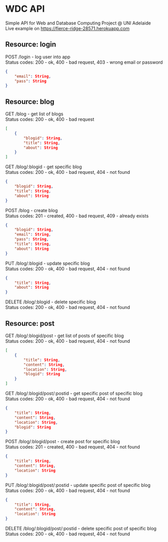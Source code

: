 # WDC API
Simple API for Web and Database Computing Project @ UNI Adelaide  
Live example on https://fierce-ridge-28571.herokuapp.com

## Resource: login

POST /login - log user into app  
Status codes: 200 - ok, 400 - bad request, 403 - wrong email or password

```json
{
	"email": String,
	"pass": String
}
```

## Resource: blog

GET /blog - get list of blogs  
Status codes: 200 - ok, 400 - bad request

```json
[
	{
		"blogid": String,
		"title": String,
		"about": String
	}
]
```

GET /blog/:blogid - get specific blog  
Status codes: 200 - ok, 400 - bad request, 404 - not found

```json
{
	"blogid": String,
	"title": String,
	"about": String
}
```

POST /blog - create blog  
Status codes: 201 - created, 400 - bad request, 409 - already exists

```json
{
	"blogid": String,
	"email": String,
	"pass": String,
	"title": String,
	"about": String
}
```

PUT /blog/:blogid - update specific blog  
Status codes: 200 - ok, 400 - bad request, 404 - not found

```json
{
	"title": String,
	"about": String
}
```

DELETE /blog/:blogid - delete specific blog  
Status codes: 200 - ok, 400 - bad request, 404 - not found

## Resource: post

GET /blog/:blogid/post - get list of posts of specific blog  
Status codes: 200 - ok, 400 - bad request, 404 - not found

```json
[
	{
		"title": String,
		"content": String,
		"location": String,
		"blogid": String
	}
]
```

GET /blog/:blogid/post/:postid - get specific post of specific blog  
Status codes: 200 - ok, 400 - bad request, 404 - not found

```json
{
	"title": String,
	"content": String,
	"location": String,
	"blogid": String
}
```

POST /blog/:blogid/post - create post for specific blog  
Status codes: 201 - created, 400 - bad request, 404 - not found

```json
{
	"title": String,
	"content": String,
	"location": String
}
```

PUT /blog/:blogid/post/:postid - update specific post of specific blog  
Status codes: 200 - ok, 400 - bad request, 404 - not found

```json
{
	"title": String,
	"content": String,
	"location": String
}
```

DELETE /blog/:blogid/post/:postid - delete specific post of specific blog  
Status codes: 200 - ok, 400 - bad request, 404 - not found
